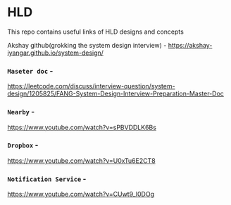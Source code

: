 # HLD

This repo contains useful links of HLD designs and concepts

Akshay github(grokking the system design interview) - https://akshay-iyangar.github.io/system-design/

### `Maseter doc` -

https://leetcode.com/discuss/interview-question/system-design/1205825/FANG-System-Design-Interview-Preparation-Master-Doc

### `Nearby` -

https://www.youtube.com/watch?v=sPBVDDLK6Bs

### `Dropbox` -

https://www.youtube.com/watch?v=U0xTu6E2CT8

### `Notification Service` -

https://www.youtube.com/watch?v=CUwt9_l0DOg
